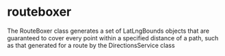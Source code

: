 # routeboxer
The RouteBoxer class generates a set of LatLngBounds objects that are guaranteed to cover every point within a specified distance of a path, such as that generated for a route by the DirectionsService class

